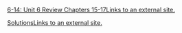 [6-14: Unit 6 Review Chapters 15-17Links to an external site.](https://docs.google.com/document/d/1O0B6yblV3GndUuq4ityTj1EuGmOPVC82RKueOVHJbtY/edit?usp=sharing)

[SolutionsLinks to an external site.](https://docs.google.com/document/d/1H2e_AoXJB52cKK2VzPjxnmkelAHWYC2WqizOk5Pa-44/edit?usp=sharing)
